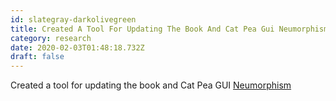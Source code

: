 ```yaml
---
id: slategray-darkolivegreen
title: Created A Tool For Updating The Book And Cat Pea Gui Neumorphism
category: research
date: 2020-02-03T01:48:18.732Z
draft: false
---
```


Created a tool for updating the book and Cat Pea GUI [Neumorphism][1]

[1]: https://fantasyui-com.github.io/neumorphism/